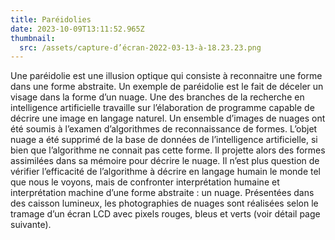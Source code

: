 ```yaml
---
title: Paréidolies
date: 2023-10-09T13:11:52.965Z
thumbnail:
  src: /assets/capture-d’écran-2022-03-13-à-18.23.23.png
---
```

Une paréidolie est une illusion optique qui consiste à reconnaitre une forme dans une forme abstraite. Un exemple de paréidolie est le fait de déceler un visage dans la forme d’un nuage. Une des branches de la recherche en intelligence artificielle travaille sur l’élaboration de programme capable de décrire une image en langage naturel. Un ensemble d’images de nuages ont été soumis à l’examen d’algorithmes de reconnaissance de formes. L’objet nuage a été supprimé de la base de données de l’intelligence artificielle, si bien que l’algorithme ne connait pas cette forme. Il projette alors des formes assimilées dans sa mémoire pour décrire le nuage. Il n’est plus question de vérifier l’efficacité de l’algorithme à décrire en langage humain le monde tel que nous le voyons, mais de confronter interprétation humaine et interprétation machine d’une forme abstraite : un nuage. Présentées dans des caisson lumineux, les photographies de nuages sont réalisées selon le tramage d’un écran LCD avec pixels rouges, bleus et verts (voir détail page suivante).